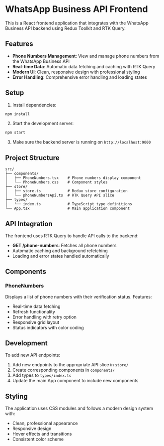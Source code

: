 # WhatsApp Business API Frontend

This is a React frontend application that integrates with the WhatsApp Business API backend using Redux Toolkit and RTK Query.

## Features

- **Phone Numbers Management**: View and manage phone numbers from the WhatsApp Business API
- **Real-time Data**: Automatic data fetching and caching with RTK Query
- **Modern UI**: Clean, responsive design with professional styling
- **Error Handling**: Comprehensive error handling and loading states

## Setup

1. Install dependencies:
```bash
npm install
```

2. Start the development server:
```bash
npm start
```

3. Make sure the backend server is running on `http://localhost:9000`

## Project Structure

```
src/
├── components/
│   ├── PhoneNumbers.tsx    # Phone numbers display component
│   └── PhoneNumbers.css    # Component styles
├── store/
│   ├── store.ts            # Redux store configuration
│   └── phoneNumbersApi.ts  # RTK Query API slice
├── types/
│   └── index.ts            # TypeScript type definitions
└── App.tsx                 # Main application component
```

## API Integration

The frontend uses RTK Query to handle API calls to the backend:

- **GET /phone-numbers**: Fetches all phone numbers
- Automatic caching and background refetching
- Loading and error states handled automatically

## Components

### PhoneNumbers

Displays a list of phone numbers with their verification status. Features:

- Real-time data fetching
- Refresh functionality
- Error handling with retry option
- Responsive grid layout
- Status indicators with color coding

## Development

To add new API endpoints:

1. Add new endpoints to the appropriate API slice in `store/`
2. Create corresponding components in `components/`
3. Add types to `types/index.ts`
4. Update the main App component to include new components

## Styling

The application uses CSS modules and follows a modern design system with:
- Clean, professional appearance
- Responsive design
- Hover effects and transitions
- Consistent color scheme
